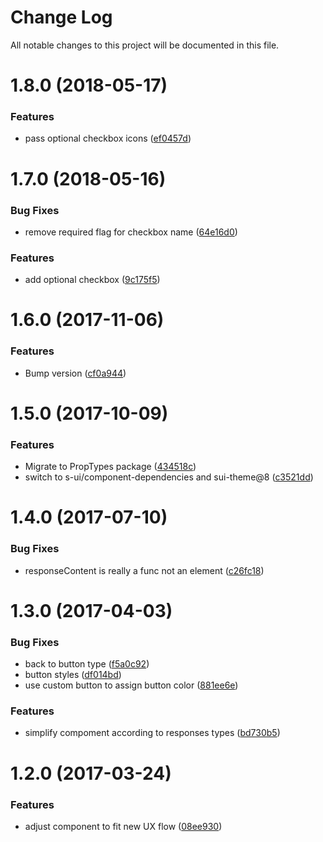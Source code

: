 # Change Log

All notable changes to this project will be documented in this file.

<a name="1.8.0"></a>
# 1.8.0 (2018-05-17)


### Features

* pass optional checkbox icons ([ef0457d](https://github.com/SUI-Components/sui-components/commit/ef0457d))



<a name="1.7.0"></a>
# 1.7.0 (2018-05-16)


### Bug Fixes

* remove required flag for checkbox name ([64e16d0](https://github.com/SUI-Components/sui-components/commit/64e16d0))


### Features

* add optional checkbox ([9c175f5](https://github.com/SUI-Components/sui-components/commit/9c175f5))



<a name="1.6.0"></a>
# 1.6.0 (2017-11-06)


### Features

* Bump version ([cf0a944](https://github.com/SUI-Components/sui-components/commit/cf0a944))



<a name="1.5.0"></a>
# 1.5.0 (2017-10-09)


### Features

* Migrate to PropTypes package ([434518c](https://github.com/SUI-Components/sui-components/commit/434518c))
* switch to s-ui/component-dependencies and sui-theme@8 ([c3521dd](https://github.com/SUI-Components/sui-components/commit/c3521dd))



<a name="1.4.0"></a>
# 1.4.0 (2017-07-10)


### Bug Fixes

* responseContent is really a func not an element ([c26fc18](https://github.com/SUI-Components/sui-components/commit/c26fc18))



<a name="1.3.0"></a>
# 1.3.0 (2017-04-03)


### Bug Fixes

* back to button type ([f5a0c92](https://github.com/SUI-Components/sui-components/commit/f5a0c92))
* button styles ([df014bd](https://github.com/SUI-Components/sui-components/commit/df014bd))
* use custom button to assign button color ([881ee6e](https://github.com/SUI-Components/sui-components/commit/881ee6e))


### Features

* simplify compoment according to responses types ([bd730b5](https://github.com/SUI-Components/sui-components/commit/bd730b5))



<a name="1.2.0"></a>
# 1.2.0 (2017-03-24)


### Features

* adjust component to fit new UX flow ([08ee930](https://github.com/SUI-Components/sui-components/commit/08ee930))



